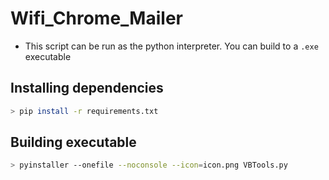 # Wifi_Chrome_Mailer

- This script can be run as the python interpreter. You can build to a `.exe` executable

## Installing dependencies

```bash
> pip install -r requirements.txt
```

## Building executable

```bash
> pyinstaller --onefile --noconsole --icon=icon.png VBTools.py
```
